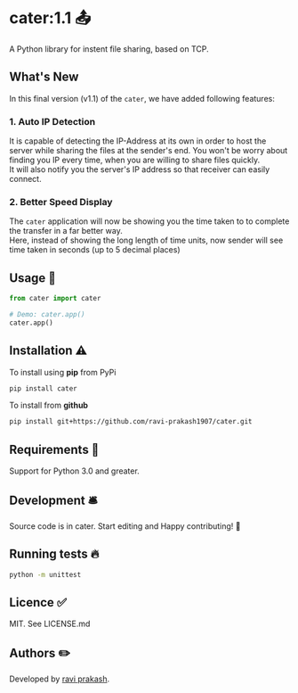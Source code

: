 # cater:1.1 📤

A Python library for instent file sharing, based on TCP.

## What's New  

In this final version (v1.1) of the `cater`, we have added following features:  

### 1. Auto IP Detection  
It is capable of detecting the IP-Address at its own in order to host the server while sharing the files at the sender's end. You won't be worry about finding you IP every time, when you are willing to share files quickly.  
It will also notify you the server's IP address so that receiver can easily connect.  

### 2. Better Speed Display  
The `cater` application will now be showing you the time taken to to complete the transfer in a far better way.  
Here, instead of showing the long length of time units, now sender will see time taken in seconds (up to 5 decimal places)  


## Usage 🎯

```python
from cater import cater

# Demo: cater.app()
cater.app()
```
<!-- See `examples` folder for more. -->

## Installation ⚠️

To install using **pip** from PyPi  
```sh
pip install cater
```  
To install from **github**

```sh
pip install git+https://github.com/ravi-prakash1907/cater.git
```

## Requirements 🌌

Support for Python 3.0 and greater.

## Development 🛎️

<!--
```sh
conda create -n cater_env python=3.7 # do it once
conda install -r requirements.txt
```
-->

Source code is in cater. Start editing and Happy contributing! 🌟

<!--
## Deployment to PyPI 💎

Based on descriptions from [here](https://packaging.python.org/guides/publishing-package-distribution-releases-using-github-actions-ci-cd-workflows/), whenever project owner pushes a tagged commit to this Git repository remote on GitHub, GH workflow will publish it to PyPI.

And it'll publish any push to TestPyPI which is useful for providing test builds to repo's alpha users as well as making sure that your release pipeline remains healthy.

Manual deploy to TestPyPI:
```sh
python setup.py sdist bdist_wheel
twine upload -r testpypi dist/*
```
-->
## Running tests 🔥

```sh
python -m unittest
```

## Licence ✅

MIT. See LICENSE.md
<!--
## Version

Follows syntax vM.M.P
First is major and means not backwards compatible changes. Second is minor and means backwards compatible changes. 
Third is patch and means small backwards compatible changes.

The manual place of source of truth is at `cater/__init__.py`

Source: https://packaging.python.org/guides/single-sourcing-package-version/#single-sourcing-the-version
-->  

## Authors ✏️

Developed by [ravi prakash](http://ravi-prakash1907.gitlab.io/).



